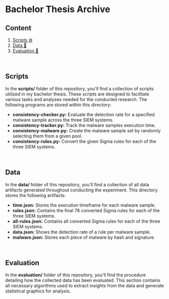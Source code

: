 # Bachelor Thesis Archive

## Content

1. [Scripts &#9881;](#scripts)
2. [Data &#128190;](#data)
3. [Evaluation &#128300;](#evaluation)

&nbsp;
&nbsp;
## Scripts
In the **scripts/** folder of this repository, you'll find a collection of
scripts utilized in my bachelor thesis. These scripts are designed to
facilitate various tasks and analyses needed for the conducted research. The
following programs are stored within this directory:

- **consistency-checker.py:** Evaluate the detection rate for a specified malware sample across the three SIEM systems.
- **consistency-tracker.py:** Track the malware samples execution time.
- **consistency-malware.py:** Create the malware sample set by randomly selecting them from a given pool.
- **consistency-rules.py:** Convert the given Sigma rules for each of the three SIEM systems.

&nbsp;
&nbsp;
## Data
In the **data/** folder of this repository, you'll find a collection of all
data artifacts generated throughout conducting the experiment. This directory stores the
following artifacts:

- **time.json:** Stores the execution timeframe for each malware sample.
- **rules.json:** Contains the final 78 converted Sigma rules for each of the three SIEM systems.
- **all-rules.json:** Contains all converted Sigma rules for each of the three SIEM systems.
- **data.json:** Shows the detection rate of a rule per malware sample.
- **malware.json:** Stores each piece of malware by hash and signature.

&nbsp;
&nbsp;
## Evaluation
In the **evaluation/** folder of this repository, you'll find the procedure
detailing how the collected data has been evaluated. This section contains all
necessary algorithms used to extract insights from the data and generate
statistical graphics for analysis.
